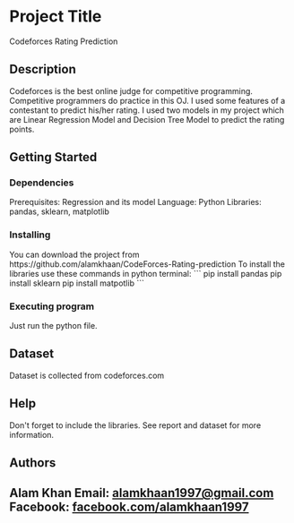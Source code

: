 <h1>Project Title</h1>
Codeforces Rating Prediction

<h2>Description</h2>
Codeforces is the best online judge for competitive programming. Competitive programmers
do practice in this OJ. I used some features of a contestant to
predict his/her rating. I used two models in my project which are Linear Regression Model and Decision Tree Model to predict the rating points.


<h2>Getting Started</h2>


<h3>Dependencies</h3>
Prerequisites: Regression and its model
Language: Python
Libraries: pandas, sklearn, matplotlib


<h3>Installing</h3>
You can download the project from https://github.com/alamkhaan/CodeForces-Rating-prediction
To install the libraries use these commands in python terminal:
```
pip install pandas
pip install sklearn
pip install matpotlib
```


<h3>Executing program</h3>
Just run the python file.


<h2>Dataset</h2>
Dataset is collected from codeforces.com


<h2>Help</h2>
Don't forget to include the libraries.
See report and dataset for more information.


<h2>Authors<h2>
Alam Khan
Email: <a href="alamkhaan1997@gmail.com">alamkhaan1997@gmail.com</a>
Facebook: <a href="facebook.com/alamkhaan1997">facebook.com/alamkhaan1997</a>
